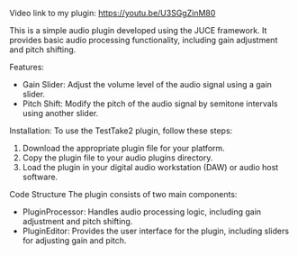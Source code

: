 Video link to my plugin: https://youtu.be/U3SGgZinM80

This is a simple audio plugin developed using the JUCE framework. It provides basic audio processing functionality, including gain adjustment and pitch shifting.

Features:
- Gain Slider: Adjust the volume level of the audio signal using a gain slider.
- Pitch Shift: Modify the pitch of the audio signal by semitone intervals using another slider.

Installation: 
To use the TestTake2 plugin, follow these steps:

1. Download the appropriate plugin file for your platform.
2. Copy the plugin file to your audio plugins directory.
3. Load the plugin in your digital audio workstation (DAW) or audio host software.

Code Structure
The plugin consists of two main components:

- PluginProcessor: Handles audio processing logic, including gain adjustment and pitch shifting.
- PluginEditor: Provides the user interface for the plugin, including sliders for adjusting gain and pitch.
